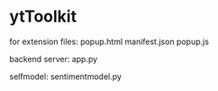 # ytToolkit

for extension files:
popup.html
manifest.json
popup.js

backend server:
app.py

selfmodel:
sentimentmodel.py

